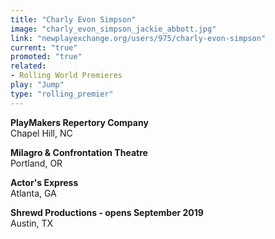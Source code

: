 ```yaml
---
title: "Charly Evon Simpson"
image: "charly_evon_simpson_jackie_abbott.jpg"
link: "newplayexchange.org/users/975/charly-evon-simpson"
current: "true"
promoted: "true"
related:
- Rolling World Premieres
play: "Jump"
type: "rolling_premier"
---
```


**PlayMakers Repertory Company**\
Chapel Hill, NC

**Milagro &amp; Confrontation Theatre**\
Portland, OR

**Actor&#039;s Express**\
Atlanta, GA

**Shrewd Productions - opens September 2019**\
Austin, TX
